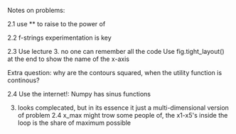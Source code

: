 Notes on problems:

2.1
use ** to raise to the power of

2.2
f-strings
experimentation is key 

2.3
Use lecture 3. no one can remember all the code
Use fig.tight_layout() at the end to show the name of the x-axis

Extra question: why are the contours squared, when the utility function is continous?



2.4
Use the internet!:
Numpy has sinus functions 

3. looks complecated, but in its essence it just a multi-dimensional version of problem 2.4
x_max might trow some people of, the x1-x5's inside the loop is the share of maximum possible 